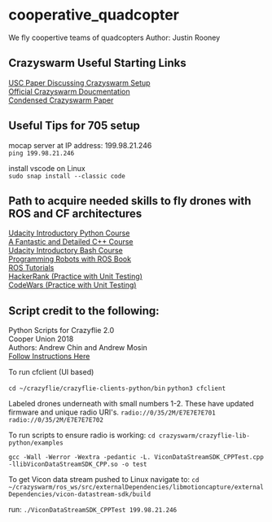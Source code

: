 # cooperative_quadcopter
We fly coopertive teams of quadcopters
Author: Justin Rooney

## Crazyswarm Useful Starting Links

[USC Paper Discussing Crazyswarm Setup](http://act.usc.edu/publications/Hoenig_Springer_ROS2017.pdf)<br/>
[Official Crazyswarm Doucmentation](https://crazyswarm.readthedocs.io/en/latest/index.html)<br/>
[Condensed Crazyswarm Paper](http://act.usc.edu/publications/Preiss_ICRA2017.pdf)

## Useful Tips for 705 setup

mocap server at IP address: 199.98.21.246<br/>
`ping 199.98.21.246`<br/>

install vscode on Linux<br/>
`sudo snap install --classic code`

## Path to acquire needed skills to fly drones with ROS and CF architectures

[Udacity Introductory Python Course](https://www.udacity.com/course/introduction-to-python--ud1110?fbclid=IwAR0sJsyTI8hajwfGY3absE38o74-UE_sEc6gVM15cFBakyygvYMt5I4VR-0)<br/>
[A Fantastic and Detailed C++ Course](https://www.learncpp.com/)<br/>
[Udacity Introductory Bash Course](https://www.udacity.com/course/shell-workshop--ud206?fbclid=IwAR2WmDUQmo6p9Eyq1fQXz1gs7hwWDnXLb0d-27z7NG3vBEe876c1x-pRFFM)<br/>
[Programming Robots with ROS Book](http://marte.aslab.upm.es/redmine/files/dmsf/p_drone-testbed/170324115730_268_Quigley_-_Programming_Robots_with_ROS.pdf)<br/>
[ROS Tutorials](http://wiki.ros.org/ROS/Tutorials)<br/>
[HackerRank (Practice with Unit Testing)](https://www.hackerrank.com/)<br/>
[CodeWars (Practice with Unit Testing)](https://www.codewars.com/)<br/>

## Script credit to the following:

Python Scripts for Crazyflie 2.0<br/>
Cooper Union 2018<br/>
Authors: Andrew Chin and Andrew Mosin<br/>
[Follow Instructions Here](https://www.bitcraze.io/getting-started-with-the-crazyflie-2-0/)

To run cfclient (UI based)

`cd ~/crazyflie/crazyflie-clients-python/bin`
`python3 cfclient`

Labeled drones underneath with small numbers 1-2. These have updated firmware and unique radio URI's.
`radio://0/35/2M/E7E7E7E701`
`radio://0/35/2M/E7E7E7E702`

To run scripts to ensure radio is working:
`cd crazyswarm/crazyflie-lib-python/examples`

`gcc -Wall -Werror -Wextra -pedantic -L. ViconDataStreamSDK_CPPTest.cpp -llibViconDataStreamSDK_CPP.so -o test`

To get Vicon data stream pushed to Linux navigate to: 
`cd ~/crazyswarm/ros_ws/src/externalDependencies/libmotioncapture/externalDependencies/vicon-datastream-sdk/build`

run:
`./ViconDataStreamSDK_CPPTest 199.98.21.246`

